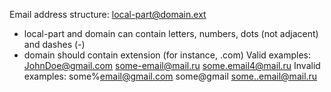 Email address structure: local-part@domain.ext
- local-part and domain can contain letters, numbers, dots (not adjacent) and dashes (-)
- domain should contain extension (for instance, .com)
Valid examples:
JohnDoe@gmail.com
some-email@mail.ru
some.email4@mail.ru
Invalid examples:
some%email@gmail.com
some@gmail
some..email@mail.ru